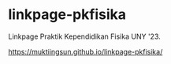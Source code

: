 # linkpage-pkfisika
Linkpage Praktik Kependidikan Fisika UNY '23.

https://muktiingsun.github.io/linkpage-pkfisika/
